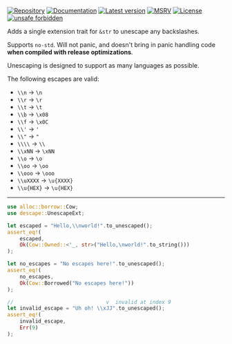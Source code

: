 [![Repository](https://img.shields.io/badge/repository-GitHub-brightgreen.svg)](https://github.com/balt-dev/descape)
[![Documentation](https://docs.rs/descape/badge.svg)](https://docs.rs/descape)
[![Latest version](https://img.shields.io/crates/v/descape.svg)](https://crates.io/crates/descape)
[![MSRV](https://img.shields.io/badge/MSRV-1.53.0-gold)](https://gist.github.com/alexheretic/d1e98d8433b602e57f5d0a9637927e0c)
[![License](https://img.shields.io/crates/l/descape.svg)](https://github.com/balt-dev/descape/blob/master/LICENSE-MIT)
[![unsafe forbidden](https://img.shields.io/badge/unsafe-forbidden-success.svg)](https://github.com/rust-secure-code/safety-dance/)

Adds a single extension trait for `&str` to unescape any backslashes.

Supports `no-std`. 
Will not panic, and doesn't bring in panic handling code
__when compiled with release optimizations__.

Unescaping is designed to support as many languages as possible.

The following escapes are valid:
- `\\n` -> `\n`
- `\\r` -> `\r`
- `\\t` -> `\t`
- `\\b` -> `\x08`
- `\\f` -> `\x0C`
- `\\'` -> `'`
- `\\"` -> `"`
- `\\\\` -> `\\`
- `\\xNN` -> `\xNN`
- `\\o` -> `\o`
- `\\oo` -> `\oo`
- `\\ooo` -> `\ooo`
- `\\uXXXX` -> `\u{XXXX}`
- `\\u{HEX}` -> `\u{HEX}`

---

```rust
use alloc::borrow::Cow;
use descape::UnescapeExt;

let escaped = "Hello,\\nworld!".to_unescaped();
assert_eq!(
    escaped,
    Ok(Cow::Owned::<'_, str>("Hello,\nworld!".to_string()))
);

let no_escapes = "No escapes here!".to_unescaped();
assert_eq!(
    no_escapes,
    Ok(Cow::Borrowed("No escapes here!"))
);

//                              v  invalid at index 9
let invalid_escape = "Uh oh! \\xJJ".to_unescaped();
assert_eq!(
    invalid_escape,
    Err(9)
);
```